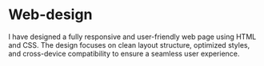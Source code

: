 # Web-design
I have designed a fully responsive and user-friendly web page using HTML and CSS. The design focuses on clean layout structure, optimized styles, and cross-device compatibility to ensure a seamless user experience.
